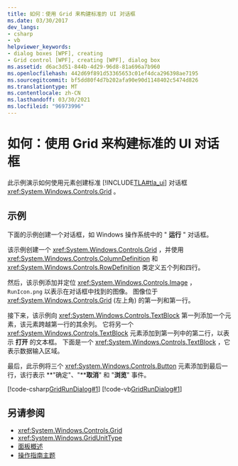 ```yaml
---
title: 如何：使用 Grid 来构建标准的 UI 对话框
ms.date: 03/30/2017
dev_langs:
- csharp
- vb
helpviewer_keywords:
- dialog boxes [WPF], creating
- Grid control [WPF], creating [WPF], dialog box
ms.assetid: d6ac3d51-844b-4d29-96d8-81a696a7b960
ms.openlocfilehash: 442d69f891d53365653c01ef4dca296398ae7195
ms.sourcegitcommit: bf5dd80f4d7b202afa90e90d1148402c5474d826
ms.translationtype: MT
ms.contentlocale: zh-CN
ms.lasthandoff: 03/30/2021
ms.locfileid: "96973996"
---
```

# <a name="how-to-build-a-standard-ui-dialog-box-by-using-grid"></a>如何：使用 Grid 来构建标准的 UI 对话框
此示例演示如何使用元素创建标准 [!INCLUDE[TLA#tla_ui](../../../includes/tlasharptla-ui-md.md)] 对话框 <xref:System.Windows.Controls.Grid> 。  
  
## <a name="example"></a>示例  
 下面的示例创建一个对话框，如 Windows 操作系统中的 " **运行** " 对话框。  
  
 该示例创建一个 <xref:System.Windows.Controls.Grid> ，并使用 <xref:System.Windows.Controls.ColumnDefinition> 和 <xref:System.Windows.Controls.RowDefinition> 类定义五个列和四行。  
  
 然后，该示例添加并定位 <xref:System.Windows.Controls.Image> ， `RunIcon.png` 以表示在对话框中找到的图像。 图像位于 <xref:System.Windows.Controls.Grid> (左上角) 的第一列和第一行。  
  
 接下来，该示例向 <xref:System.Windows.Controls.TextBlock> 第一列添加一个元素，该元素跨越第一行的其余列。 它将另一个 <xref:System.Windows.Controls.TextBlock> 元素添加到第一列中的第二行，以表示 **打开** 的文本框。 下面是一个 <xref:System.Windows.Controls.TextBlock> ，它表示数据输入区域。  
  
 最后，此示例将三个 <xref:System.Windows.Controls.Button> 元素添加到最后一行，该行表示 **"确定"、"****取消**" 和 "**浏览**" 事件。  
  
 [!code-csharp[GridRunDialog#1](~/samples/snippets/csharp/VS_Snippets_Wpf/GridRunDialog/CSharp/window1.xaml.cs#1)]
 [!code-vb[GridRunDialog#1](~/samples/snippets/visualbasic/VS_Snippets_Wpf/GridRunDialog/VisualBasic/grid_vb.vb#1)]  
  
## <a name="see-also"></a>另请参阅

- <xref:System.Windows.Controls.Grid>
- <xref:System.Windows.GridUnitType>
- [面板概述](panels-overview.md)
- [操作指南主题](grid-how-to-topics.md)
